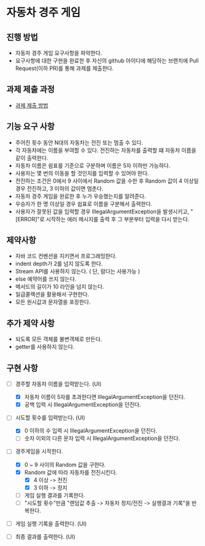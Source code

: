 # 자동차 경주 게임
## 진행 방법
* 자동차 경주 게임 요구사항을 파악한다.
* 요구사항에 대한 구현을 완료한 후 자신의 github 아이디에 해당하는 브랜치에 Pull Request(이하 PR)를 통해 과제를 제출한다.

## 과제 제출 과정
* [과제 제출 방법](https://github.com/next-step/nextstep-docs/tree/master/precourse)

## 기능 요구 사항
- 주어진 횟수 동안 N대의 자동차는 전진 또는 멈출 수 있다.
- 각 자동차에는 이름을 부여할 수 있다. 전진하는 자동차를 출력할 떄 자동차 이름을 같이 출력한다.
- 자동차 이름은 쉼표를 기준으로 구분하며 이름은 5자 이하만 가능하다.
- 사용자는 몇 번의 이동을 할 것인지를 입력할 수 있어야 한다.
- 전진하는 조건은 0에서 9 사이에서 Random 값을 수한 후 Random 값이 4 이상일 경우 전진하고, 3 이하의 값이면 멈춘다.
- 자동차 경주 게임을 완료한 후 누가 우승했는지를 알려준다.
- 우승자가 한 명 이상일 경우 쉽표로 이름을 구분해서 출력한다.
- 사용자가 잘못된 값을 입력할 경우 IllegalArgumentException을 발생시키고, "[ERROR]"로 시작하는 에러 메시지를 출력 후 그 부분부터 입력을 다시 받는다.

## 제약사항
- 자바 코드 컨벤션을 지키면서 프로그래밍한다.
- indent depth가 2를 넘지 않도록 한다.
- Stream API를 사용하지 않는다. ( 단, 람다는 사용가능 )
- else 예약어를 쓰지 않는다.
- 메서드의 길이가 10 라인을 넘지 않는다.
- 일급콜랙션을 활용해서 구현한다.
- 모든 원시값과 문자열을 포장한다.

## 추가 제약 사항
- 되도록 모든 객체를 불변객체로 만든다.
- getter를 사용하지 않는다.

## 구현 사항
- [ ] 경주할 자동차 이름을 입력받는다. (UI)
    - [x] 자동차 이름이 5자를 초과한다면 IllegalArgumentException을 던진다.
    - [x] 공백 입력 시 IllegalArgumentException을 던진다.
- [ ] 시도할 횟수를 입력받는다. (UI)
    - [x] 0 이하의 수 입력 시 IllegalArgumentException을 던진다.
    - [ ] 숫자 이외의 다른 문자 입력 시 IllegalArgumentException을 던진다.
- [ ] 경주게임을 시작한다.
    - [x] 0 ~ 9 사이의 Random 값을 구한다.
    - [x] Random 값에 따라 자동차를 전진시킨다.
        - [x] 4 이상 -> 전진
        - [x] 3 이하 -> 정지
    - [ ] 게임 실행 결과를 기록한다.
    - [ ] "시도할 횟수"만큼 "랜덤값 추출 -> 자동차 정지/전진 -> 실행결과 기록"을 반복한다.
- [ ] 게임 실행 기록을 출력한다. (UI)
- [ ] 최종 결과를 출력한다. (UI)


